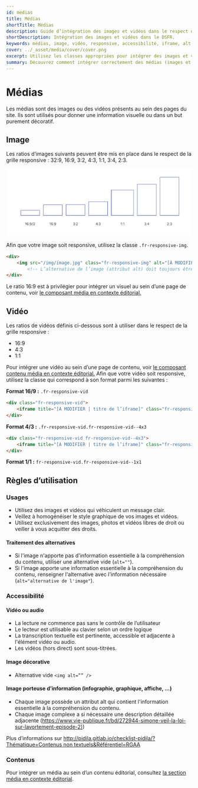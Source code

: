 ```yaml
---
id: medias
title: Médias
shortTitle: Médias
description: Guide d’intégration des images et vidéos dans le respect des règles de responsive design et d’accessibilité.
shortDescription: Intégration des images et vidéos dans le DSFR.
keywords: médias, image, vidéo, responsive, accessibilité, iframe, alt, ratio, DSFR, RGAA
cover: ../_asset/media/cover/cover.png
excerpt: Utilisez les classes appropriées pour intégrer des images et vidéos dans vos pages, avec les bonnes pratiques d’accessibilité.
summary: Découvrez comment intégrer correctement des médias (images et vidéos) dans le respect des standards du DSFR et des exigences RGAA - ratios, alternatives textuelles, vidéos responsives.
---
```



# Médias

Les médias sont des images ou des vidéos présents au sein des pages du site. Ils sont utilisés pour donner une information visuelle ou dans un but purement décoratif.

## Image

Les ratios d’images suivants peuvent être mis en place dans le respect de la grille responsive : 32:9, 16:9, 3:2, 4:3, 1:1, 3:4, 2:3.

![](../_asset/media/image-ratios-exemple.png)

Afin que votre image soit responsive, utilisez la classe `.fr-responsive-img`.

```html
<div>
    <img src="/img/image.jpg" class="fr-responsive-img" alt="[À MODIFIER | vide ou texte alternatif de l’image]" />
        <!-- L’alternative de l’image (attribut alt) doit toujours être présent, sa valeur peut-être vide ou non selon votre contexte -->
</div>
```


Le ratio 16:9 est à privilégier pour intégrer un visuel au sein d’une page de contenu, voir [le composant média en contexte éditorial.](../../../../component/content/_part/doc/index.md)

## Vidéo

Les ratios de vidéos définis ci-dessous sont à utiliser dans le respect de la grille responsive :

- 16:9
- 4:3
- 1:1

Pour intégrer une vidéo au sein d’une page de contenu, voir [le composant contenu média en contexte éditorial.](../../../../component/content/_part/doc/index.md) Afin que votre vidéo soit responsive, utilisez la classe qui correspond à son format parmi les suivantes :

**Format 16/9 :** `.fr-responsive-vid`

```html
<div class="fr-responsive-vid">
    <iframe title="[A MODIFIER | titre de l’iframe]" class="fr-responsive-vid__player" src="https://www.youtube.com/embed/HyirpmPL43I" allow="accelerometer; autoplay; encrypted-media; gyroscope; picture-in-picture" allowfullscreen=""></iframe>
</div>
```

**Format 4/3 :** `.fr-responsive-vid.fr-responsive-vid--4x3`

```html
<div class="fr-responsive-vid fr-responsive-vid--4x3">
    <iframe title="[A MODIFIER | titre de l’iframe]" class="fr-responsive-vid__player" src="https://www.youtube.com/embed/HyirpmPL43I" allow="accelerometer; autoplay; encrypted-media; gyroscope; picture-in-picture" allowfullscreen=""></iframe>
</div>
```

**Format 1/1 :** `fr-responsive-vid.fr-responsive-vid--1x1`

## Règles d’utilisation

### Usages

- Utilisez des images et vidéos qui véhiculent un message clair.
- Veillez à homogénéiser le style graphique de vos images et vidéos.
- Utilisez exclusivement des images, photos et vidéos libres de droit ou veiller à vous acquitter des droits.

#### Traitement des alternatives

- Si l'image n'apporte pas d'information essentielle à la compréhension du contenu, utiliser une alternative vide (`alt=""`).
- Si l'image apporte une information essentielle à la compréhension du contenu, renseigner l'alternative avec l'information nécessaire (`alt="alternative de l'image"`).

### Accessibilité

#### Vidéo ou audio

- La lecture ne commence pas sans le contrôle de l’utilisateur
- Le lecteur est utilisable au clavier selon un ordre logique
- La transcription textuelle est pertinente, accessible et adjacente à l'élément vidéo ou audio.
- Les vidéos (hors direct) sont sous-titrées.

#### Image décorative

- Alternative vide `<img alt=”” />`

#### Image porteuse d’information (infographie, graphique, affiche, …)

- Chaque image possède un attribut alt qui contient l'information essentielle à la compréhension du contenu.
- Chaque image complexe a si nécessaire une description détaillée adjacente ([https://www.vie-publique.fr/bd/272944-simone-veil-la-loi-sur-lavortement-episode-2)](https://www.vie-publique.fr/bd/272944-simone-veil-la-loi-sur-lavortement-episode-2))

Plus d’informations sur [http://pidila.gitlab.io/checklist-pidila/?Thématique=Contenus non textuels&Référentiel=RGAA](http://pidila.gitlab.io/checklist-pidila/?Th%C3%A9matique=Contenus%20non%20textuels&R%C3%A9f%C3%A9rentiel=RGAA)

### Contenus

Pour intégrer un média au sein d’un contenu éditorial, consultez [la section média en contexte éditorial](../../../../component/content/_part/doc/index.md).
